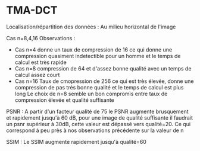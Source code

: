 # TMA-DCT

Localisation/répartition des données : Au milieu horizontal de l'image

Cas n=8,4,16
Observations :
* Cas n=4 donne un taux de compression de 16 ce qui donne une compression quasiment indetectible pour un homme et le temps de calcul est très rapide
* Cas n=8 compression de 64 et d'assez bonne qualité avec un temps de calcul assez court
* Cas n=16 Taux de cmopression de 256 ce qui est très élevée, donne une compression de pas très bonne qualité et le temps de calcul est plus long
Le choix de n=8 semble un bon compromis entre taux de compression élevée et qualité suffisante

PSNR :
A partir d'un facteur qualité de 75 le PSNR augmente brusquement et rapidement jusqu'à 60 dB, pour une image de qualité suffisante il faudrait un psnr supérieur à 30dB, cette valeur est dépassé vers qualité=20. Ce qui correspond à peu près à nos observations précédente sur la valeur de n

SSIM :
Le SSIM augmente rapidement jusqu'à qualité=60 
